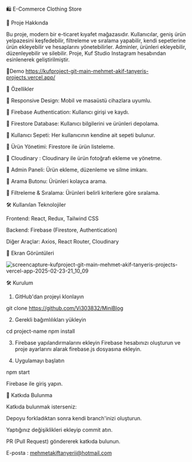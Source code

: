 🛍️ E-Commerce Clothing Store

🚀 Proje Hakkında

Bu proje, modern bir e-ticaret kıyafet mağazasıdır. Kullanıcılar, geniş ürün yelpazesini keşfedebilir, filtreleme ve sıralama yapabilir, kendi sepetlerine ürün ekleyebilir ve hesaplarını yönetebilirler. Adminler, ürünleri ekleyebilir, düzenleyebilir ve silebilir. Proje, Kuf Studio Instagram hesabından esinlenerek geliştirilmiştir.


🚀Demo
https://kufproject-git-main-mehmet-akif-tanyeris-projects.vercel.app/



🎯 Özellikler

🔹 Responsive Design: Mobil ve masaüstü cihazlara uyumlu.

🔹 Firebase Authentication: Kullanıcı girişi ve kaydı.

🔹 Firestore Database: Kullanıcı bilgilerini ve ürünleri depolama.

🔹 Kullanıcı Sepeti: Her kullanıcının kendine ait sepeti bulunur.

🔹 Ürün Yönetimi: Firestore ile ürün listeleme.

🔹 Cloudinary : Cloudinary ile ürün fotoğrafı ekleme ve yönetme.

🔹 Admin Paneli: Ürün ekleme, düzenleme ve silme imkanı.

🔹 Arama Butonu: Ürünleri kolayca arama.

🔹 Filtreleme & Sıralama: Ürünleri belirli kriterlere göre sıralama.



🛠️ Kullanılan Teknolojiler

Frontend: React, Redux, Tailwind CSS

Backend: Firebase (Firestore, Authentication)

Diğer Araçlar: Axios, React Router, Cloudinary



📸 Ekran Görüntüleri


![screencapture-kufproject-git-main-mehmet-akif-tanyeris-projects-vercel-app-2025-02-23-21_10_09](https://github.com/user-attachments/assets/d48e571d-b709-4117-96ef-99691233f88c)



🛠️ Kurulum

1. GitHub'dan projeyi klonlayın

git clone https://github.com/Vi303832/MiniBlog

2. Gerekli bağımlılıkları yükleyin

cd project-name
npm install

3. Firebase yapılandırmalarını ekleyin
Firebase hesabınızı oluşturun ve proje ayarlarını alarak firebase.js dosyasına ekleyin.

4. Uygulamayı başlatın

npm start

Firebase ile giriş yapın.


📌 Katkıda Bulunma

Katkıda bulunmak isterseniz:

Depoyu forkladıktan sonra kendi branch'inizi oluşturun.

Yaptığınız değişiklikleri ekleyip commit atın.

PR (Pull Request) göndererek katkıda bulunun.


E-posta : mehmetakiftanyerii@hotmail.com
